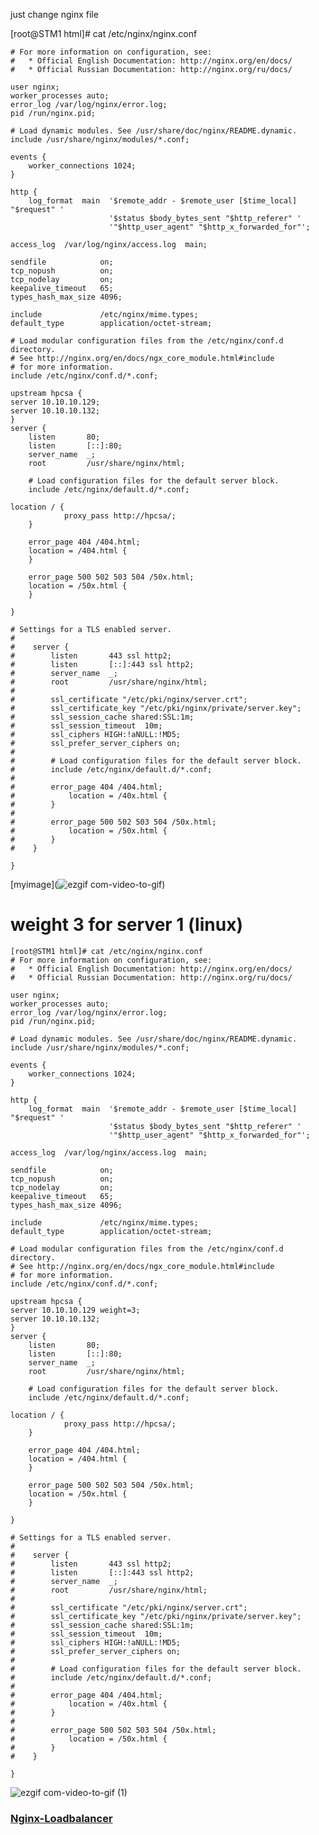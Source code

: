 just change nginx file


[root@STM1 html]# cat /etc/nginx/nginx.conf

    # For more information on configuration, see:
    #   * Official English Documentation: http://nginx.org/en/docs/
    #   * Official Russian Documentation: http://nginx.org/ru/docs/
    
    user nginx;
    worker_processes auto;
    error_log /var/log/nginx/error.log;
    pid /run/nginx.pid;
    
    # Load dynamic modules. See /usr/share/doc/nginx/README.dynamic.
    include /usr/share/nginx/modules/*.conf;
    
    events {
        worker_connections 1024;
    }
    
    http {
        log_format  main  '$remote_addr - $remote_user [$time_local] "$request" '
                          '$status $body_bytes_sent "$http_referer" '
                          '"$http_user_agent" "$http_x_forwarded_for"';

    access_log  /var/log/nginx/access.log  main;

    sendfile            on;
    tcp_nopush          on;
    tcp_nodelay         on;
    keepalive_timeout   65;
    types_hash_max_size 4096;

    include             /etc/nginx/mime.types;
    default_type        application/octet-stream;

    # Load modular configuration files from the /etc/nginx/conf.d directory.
    # See http://nginx.org/en/docs/ngx_core_module.html#include
    # for more information.
    include /etc/nginx/conf.d/*.conf;

    upstream hpcsa {
	server 10.10.10.129;
	server 10.10.10.132;
	}
    server {
        listen       80;
        listen       [::]:80;
        server_name  _;
        root         /usr/share/nginx/html;

        # Load configuration files for the default server block.
        include /etc/nginx/default.d/*.conf;

	location / {
                proxy_pass http://hpcsa/;
        }

        error_page 404 /404.html;
        location = /404.html {
        }

        error_page 500 502 503 504 /50x.html;
        location = /50x.html {
        }

    }

    # Settings for a TLS enabled server.
    #
    #    server {
    #        listen       443 ssl http2;
    #        listen       [::]:443 ssl http2;
    #        server_name  _;
    #        root         /usr/share/nginx/html;
    #
    #        ssl_certificate "/etc/pki/nginx/server.crt";
    #        ssl_certificate_key "/etc/pki/nginx/private/server.key";
    #        ssl_session_cache shared:SSL:1m;
    #        ssl_session_timeout  10m;
    #        ssl_ciphers HIGH:!aNULL:!MD5;
    #        ssl_prefer_server_ciphers on;
    #
    #        # Load configuration files for the default server block.
    #        include /etc/nginx/default.d/*.conf;
    #
    #        error_page 404 /404.html;
    #            location = /40x.html {
    #        }
    #
    #        error_page 500 502 503 504 /50x.html;
    #            location = /50x.html {
    #        }
    #    }
    
    }

[myimage](![ezgif com-video-to-gif](https://github.com/shubnimkar/Security-and-Traffic-Management/assets/46809421/24fab9a6-0b86-4f00-8c6c-701af933b066))


# weight 3 for server 1 (linux)

	[root@STM1 html]# cat /etc/nginx/nginx.conf
	# For more information on configuration, see:
	#   * Official English Documentation: http://nginx.org/en/docs/
	#   * Official Russian Documentation: http://nginx.org/ru/docs/
	
	user nginx;
	worker_processes auto;
	error_log /var/log/nginx/error.log;
	pid /run/nginx.pid;
	
	# Load dynamic modules. See /usr/share/doc/nginx/README.dynamic.
	include /usr/share/nginx/modules/*.conf;
	
	events {
	    worker_connections 1024;
	}
	
	http {
	    log_format  main  '$remote_addr - $remote_user [$time_local] "$request" '
	                      '$status $body_bytes_sent "$http_referer" '
	                      '"$http_user_agent" "$http_x_forwarded_for"';

    access_log  /var/log/nginx/access.log  main;

    sendfile            on;
    tcp_nopush          on;
    tcp_nodelay         on;
    keepalive_timeout   65;
    types_hash_max_size 4096;

    include             /etc/nginx/mime.types;
    default_type        application/octet-stream;

    # Load modular configuration files from the /etc/nginx/conf.d directory.
    # See http://nginx.org/en/docs/ngx_core_module.html#include
    # for more information.
    include /etc/nginx/conf.d/*.conf;

    upstream hpcsa {
	server 10.10.10.129 weight=3;
	server 10.10.10.132;
	}
    server {
        listen       80;
        listen       [::]:80;
        server_name  _;
        root         /usr/share/nginx/html;

        # Load configuration files for the default server block.
        include /etc/nginx/default.d/*.conf;

	location / {
                proxy_pass http://hpcsa/;
        }

        error_page 404 /404.html;
        location = /404.html {
        }

        error_page 500 502 503 504 /50x.html;
        location = /50x.html {
        }

    }

	# Settings for a TLS enabled server.
	#
	#    server {
	#        listen       443 ssl http2;
	#        listen       [::]:443 ssl http2;
	#        server_name  _;
	#        root         /usr/share/nginx/html;
	#
	#        ssl_certificate "/etc/pki/nginx/server.crt";
	#        ssl_certificate_key "/etc/pki/nginx/private/server.key";
	#        ssl_session_cache shared:SSL:1m;
	#        ssl_session_timeout  10m;
	#        ssl_ciphers HIGH:!aNULL:!MD5;
	#        ssl_prefer_server_ciphers on;
	#
	#        # Load configuration files for the default server block.
	#        include /etc/nginx/default.d/*.conf;
	#
	#        error_page 404 /404.html;
	#            location = /40x.html {
	#        }
	#
	#        error_page 500 502 503 504 /50x.html;
	#            location = /50x.html {
	#        }
	#    }
	
	}

![ezgif com-video-to-gif (1)](https://github.com/shubnimkar/Security-and-Traffic-Management/assets/46809421/37e4d631-e761-4139-869e-911c804c3e7d)

    
### [Nginx-Loadbalancer](https://docs.nginx.com/nginx/admin-guide/load-balancer/http-load-balancer/)
